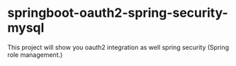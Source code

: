 # springboot-oauth2-spring-security-mysql
This project will show you oauth2 integration as well spring security (Spring role management.)
